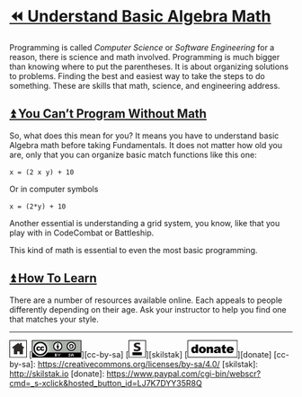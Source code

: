# [⏪ Understand Basic Algebra Math](/README.md)

Programming is called *Computer Science* or *Software Engineering*
for a reason, there is science and math involved. Programming is
much bigger than knowing where to put the parentheses. It is about
organizing solutions to problems. Finding the best and easiest way to
take the steps to do something. These are skills that math, science,
and engineering address.

## [⏫ You Can’t Program Without Math](#)

So, what does this mean for you? It means you have to understand basic
Algebra math before taking Fundamentals. It does not matter how old
you are, only that you can organize basic match functions like this
one:

```
x = (2 x y) + 10
```

Or in computer symbols

```
x = (2*y) + 10
```

Another essential is understanding a grid system, you know, like that
you play with in CodeCombat or Battleship.

This kind of math is essential to even the most basic programming.

## [⏫ How To Learn](#)

There are a number of resources available online. Each appeals to
people differently depending on their age. Ask your instructor to
help you find one that matches your style.

---
[![home](/assets/home-bw.png)](/README.md)
[![cc-by-sa](/assets/cc-by-sa.png)][cc-by-sa]
[![skilstak](/assets/skilstak-logo-bw.png)][skilstak]
[![donate](/assets/donate-bw.png)][donate]
[cc-by-sa]: https://creativecommons.org/licenses/by-sa/4.0/
[skilstak]: http://skilstak.io
[donate]: https://www.paypal.com/cgi-bin/webscr?cmd=_s-xclick&hosted_button_id=LJ7K7DYY35R8Q



